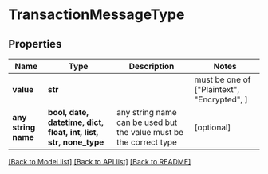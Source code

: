 # TransactionMessageType


## Properties
Name | Type | Description | Notes
------------ | ------------- | ------------- | -------------
**value** | **str** |  |  must be one of ["Plaintext", "Encrypted", ]
**any string name** | **bool, date, datetime, dict, float, int, list, str, none_type** | any string name can be used but the value must be the correct type | [optional]

[[Back to Model list]](../README.md#documentation-for-models) [[Back to API list]](../README.md#documentation-for-api-endpoints) [[Back to README]](../README.md)


